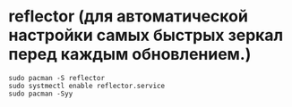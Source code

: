 # reflector (для автоматической настройки самых быстрых зеркал перед каждым обновлением.)

```
sudo pacman -S reflector
sudo systmectl enable reflector.service
sudo pacman -Syy
```

